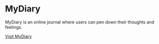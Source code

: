 # MyDiary
MyDiary is an online journal where users can pen down their thoughts and feelings. 

[Visit MyDiary](https://mutaimwiti.github.io/my-diary/create.html)